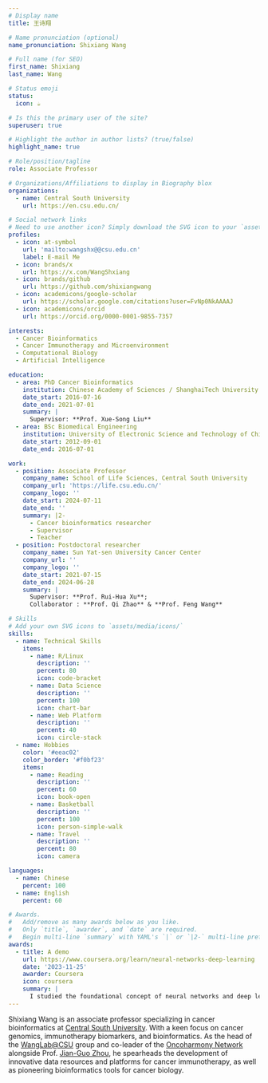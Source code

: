 ```yaml
---
# Display name
title: 王诗翔

# Name pronunciation (optional)
name_pronunciation: Shixiang Wang

# Full name (for SEO)
first_name: Shixiang
last_name: Wang

# Status emoji
status:
  icon: ☕️

# Is this the primary user of the site?
superuser: true

# Highlight the author in author lists? (true/false)
highlight_name: true

# Role/position/tagline
role: Associate Professor

# Organizations/Affiliations to display in Biography blox
organizations:
  - name: Central South University
    url: https://en.csu.edu.cn/

# Social network links
# Need to use another icon? Simply download the SVG icon to your `assets/media/icons/` folder.
profiles:
  - icon: at-symbol
    url: 'mailto:wangshx@@csu.edu.cn'
    label: E-mail Me
  - icon: brands/x
    url: https://x.com/WangShxiang
  - icon: brands/github
    url: https://github.com/shixiangwang
  - icon: academicons/google-scholar
    url: https://scholar.google.com/citations?user=FvNp0NkAAAAJ
  - icon: academicons/orcid
    url: https://orcid.org/0000-0001-9855-7357

interests:
  - Cancer Bioinformatics
  - Cancer Immunotherapy and Microenvironment
  - Computational Biology
  - Artificial Intelligence

education:
  - area: PhD Cancer Bioinformatics
    institution: Chinese Academy of Sciences / ShanghaiTech University
    date_start: 2016-07-16
    date_end: 2021-07-01
    summary: |
      Supervisor: **Prof. Xue-Song Liu**
  - area: BSc Biomedical Engineering
    institution: University of Electronic Science and Technology of China
    date_start: 2012-09-01
    date_end: 2016-07-01

work:
  - position: Associate Professor
    company_name: School of Life Sciences, Central South University
    company_url: 'https://life.csu.edu.cn/'
    company_logo: ''
    date_start: 2024-07-11
    date_end: ''
    summary: |2-
      - Cancer bioinformatics researcher
      - Supervisor
      - Teacher
  - position: Postdoctoral researcher
    company_name: Sun Yat-sen University Cancer Center
    company_url: ''
    company_logo: ''
    date_start: 2021-07-15
    date_end: 2024-06-28
    summary: |
      Supervisor: **Prof. Rui-Hua Xu**;
      Collaborator : **Prof. Qi Zhao** & **Prof. Feng Wang**

# Skills
# Add your own SVG icons to `assets/media/icons/`
skills:
  - name: Technical Skills
    items:
      - name: R/Linux
        description: ''
        percent: 80
        icon: code-bracket
      - name: Data Science
        description: ''
        percent: 100
        icon: chart-bar
      - name: Web Platform
        description: ''
        percent: 40
        icon: circle-stack
  - name: Hobbies
    color: '#eeac02'
    color_border: '#f0bf23'
    items:
      - name: Reading
        description: ''
        percent: 60
        icon: book-open
      - name: Basketball
        description: ''
        percent: 100
        icon: person-simple-walk
      - name: Travel
        description: ''
        percent: 80
        icon: camera

languages:
  - name: Chinese
    percent: 100
  - name: English
    percent: 60

# Awards.
#   Add/remove as many awards below as you like.
#   Only `title`, `awarder`, and `date` are required.
#   Begin multi-line `summary` with YAML's `|` or `|2-` multi-line prefix and indent 2 spaces below.
awards:
  - title: A demo
    url: https://www.coursera.org/learn/neural-networks-deep-learning
    date: '2023-11-25'
    awarder: Coursera
    icon: coursera
    summary: |
      I studied the foundational concept of neural networks and deep learning. By the end, I was familiar with the significant technological trends driving the rise of deep learning; build, train, and apply fully connected deep neural networks; implement efficient (vectorized) neural networks; identify key parameters in a neural network’s architecture; and apply deep learning to your own applications.
---
```



Shixiang Wang is an associate professor specializing in cancer bioinformatics at [Central South University](https://faculty.csu.edu.cn/wangshixiang). With a keen focus on cancer genomics, immunotherapy biomarkers, and bioinformatics. As the head of the [WangLab@CSU](https://github.com/WangLabCSU) group and co-leader of the [Oncoharmony Network](https://zhoulab.ac.cn/) alongside Prof. [Jian-Guo Zhou](https://www.researchgate.net/profile/Jian-Guo-Zhou), he spearheads the development of innovative data resources and platforms for cancer immunotherapy, as well as pioneering bioinformatics tools for cancer biology.

